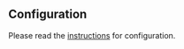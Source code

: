 ## Configuration

Please read the [instructions](https://github.com/appswithlove/JournalB/wiki/Configure-DISQUS) for configuration.